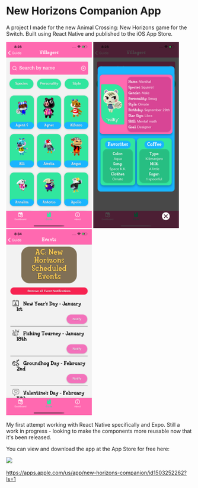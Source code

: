# New Horizons Companion App

A project I made for the new Animal Crossing: New Horizons game for the Switch. Built using React Native and published to the iOS App Store.

<img src="https://github.com/crbilladeau/hostedmedia/blob/master/Simulator%20Screen%20Shot%20-%20iPhone%2011%20Pro%20Max%20-%202020-03-22%20at%2020.29.43.png" height="500"> <img src="https://github.com/crbilladeau/hostedmedia/blob/master/Simulator%20Screen%20Shot%20-%20iPhone%2011%20Pro%20Max%20-%202020-03-22%20at%2020.29.57.png" height="500"> <img src="https://github.com/crbilladeau/hostedmedia/blob/master/Simulator%20Screen%20Shot%20-%20iPhone%2011%20Pro%20Max%20-%202020-03-22%20at%2020.34.41.png" height="500">

My first attempt working with React Native specifically and Expo. Still a work in progress - looking to make the components more reusable now that it's been released.

You can view and download the app at the App Store for free here: 

<img src="https://i.ya-webdesign.com/images/how-to-download-a-png-image-3.png" height="100">

https://apps.apple.com/us/app/new-horizons-companion/id1503252262?ls=1

